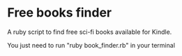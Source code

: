 # Free books finder

A ruby script to find free sci-fi books available for Kindle.

You just need to run "ruby book_finder.rb" in your terminal
